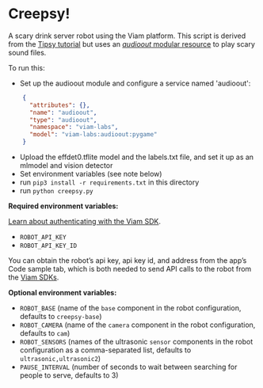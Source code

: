 # Creepsy!
A scary drink server robot using the Viam platform. This script is derived from the [Tipsy tutorial](https://docs.viam.com/tutorials/projects/tipsy/) but uses an [*audioout* modular resource](https://github.com/viam-labs/audioout) to play scary sound files.

To run this:
* Set up the audioout module and configure a service named 'audioout':

``` json
    {
      "attributes": {},
      "name": "audioout",
      "type": "audioout",
      "namespace": "viam-labs",
      "model": "viam-labs:audioout:pygame"
    }
```

* Upload the effdet0.tflite model and the labels.txt file, and set it up as an mlmodel and vision detector
* Set environment variables (see note below)
* run `pip3 install -r requirements.txt` in this directory
* run `python creepsy.py`

**Required environment variables:**

[Learn about authenticating with the Viam SDK](https://docs.viam.com/program/run/#authentication).

- `ROBOT_API_KEY`
- `ROBOT_API_KEY_ID`

You can obtain the robot’s api key, api key id, and address from the app’s Code sample tab, which is both needed to send API calls to the robot from the [Viam SDKs](https://docs.viam.com/program/apis/).

**Optional environment variables:**

- `ROBOT_BASE` (name of the `base` component in the robot configuration, defaults to `creepsy-base`)
- `ROBOT_CAMERA` (name of the `camera` component in the robot configuration, defaults to `cam`)
- `ROBOT_SENSORS` (names of the ultrasonic `sensor` components in the robot configuration as a comma-separated list, defaults to `ultrasonic,ultrasonic2`)
- `PAUSE_INTERVAL` (number of seconds to wait between searching for people to serve, defaults to 3)
